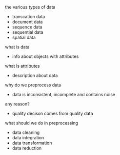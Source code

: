 the various types of data
- transcation data
- document data
- sequence data
- sequential data
- spatial data

what is data
- info about objects with attributes

what is attributes
- description about data

why do we preprocess data
- data is inconsistent, incomplete and contains noise

any reason?
- quality decison comes from quality data

what should we do in preprocessing
- data cleaning
- data integration
- data transformation
- data reduction